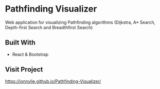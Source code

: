 # Pathfinding Visualizer

Web application for visualizing Pathfinding algorithms (Dijkstra, A* Search, Depth-first Search and Breadthfirst Search) 

## Built With

- React & Bootstrap

## Visit Project

https://jonnylie.github.io/Pathfinding-Visualizer/

